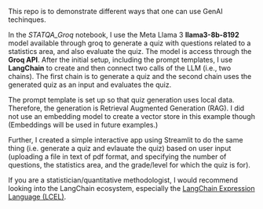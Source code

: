 This repo is to demonstrate different ways that one can use GenAI techinques. 

In the *STATQA_Groq* notebook, I use the Meta Llama 3 **llama3-8b-8192** model available through groq to generate a quiz with questions related to a statistics area, and also evaluate the quiz. The model is access through the **Groq API**. After the initial setup, including the prompt templates, I use **LangChain** to create and then connect two calls of the LLM (i.e., two chains). The first chain is to generate a quiz and the second chain uses the generated quiz as an input and evaluates the quiz. 

The prompt template is set up so that quiz generation uses local data. Therefore, the generation is Retrieval Augmented Generation (RAG). I did not use an embedding model to create a vector store in this example though (Embeddings will be used in future examples.)


Further, I created a simple interactive app using Streamlit to do the same thing (i.e. generate a quiz and evlauate the quiz) based on user input (uploading a file in text of pdf format, and specifying the number of questions, the statistics area, and the grade/level for which the quiz is for). 

If you are a statistician/quantitative methodologist, I would recommend looking into the LangChain ecosystem, especially the [LangChain Expression Language (LCEL)](https://python.langchain.com/v0.1/docs/expression_language/).
